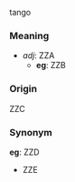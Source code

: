 tango
### Meaning
+ _adj_: ZZA
    + __eg__: ZZB

### Origin

ZZC

### Synonym

__eg__: ZZD

+ ZZE


